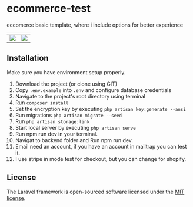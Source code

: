 # ecommerce-test
eccomerce basic template, where i include options for better experience

<table>
    <tr>
        <td>
            <a href="https://laravel.com"><img src="https://i.imgur.com/pBNT1yy.png" /></a>
        </td>
        <td>
            <a href="https://vuejs.org/"><img src="https://i.imgur.com/BxQe48y.png" /></a>
        </td>
    </tr>
</table> 


## Installation 
Make sure you have environment setup properly.

1. Download the project (or clone using GIT)
2. Copy `.env.example` into `.env` and configure database credentials
3. Navigate to the project's root directory using terminal
4. Run `composer install`
5. Set the encryption key by executing `php artisan key:generate --ansi`
6. Run migrations `php artisan migrate --seed`
7. Run `php artisan storage:link`
7. Start local server by executing `php artisan serve`
8. Run npm run dev in your terminal.
9. Navigat to backend folder and Run npm run dev.
10. Email need an account, if you have an account in mailtrap you can test it.
11. I use stripe in mode test for checkout, but you can change for shopify.




## License

The Laravel framework is open-sourced software licensed under the [MIT license](https://opensource.org/licenses/MIT).

